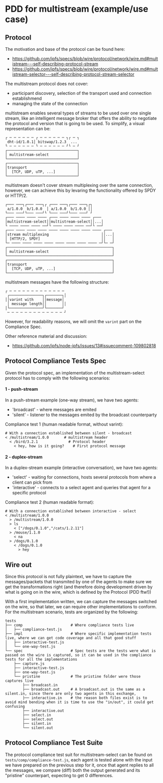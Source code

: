 # PDD for multistream (example/use case)

## Protocol

The motivation and base of the protocol can be found here:

- https://github.com/ipfs/specs/blob/wire/protocol/network/wire.md#multistream---self-describing-protocol-stream
- https://github.com/ipfs/specs/blob/wire/protocol/network/wire.md#multistream-selector---self-describing-protocol-stream-selector

The multistream protocol does not cover:

- participant discovery, selection of the transport used and connection establishmend
- managing the state of the connection

multistream enables several types of streams to be used over one single stream, like an intelligent message broker that offers the ability to negotiate the protocol and version that is going to be used. To simplify, a visual representation can be:

```
┌ ─ ─ ─ ─ ─ ─ ┌ ─ ─ ─ ─ ─ ─ ┐┌ ─ ┐
 dht-id/1.0.1│ bitswap/1.2.3  ...
└ ─ ─ ─ ─ ─ ─ └ ─ ─ ─ ─ ─ ─ ┘└ ─ ┘
┌────────────────────────────────┐
│ multistream-select             │
└────────────────────────────────┘
┌────────────────────────────────┐
│transport                       │
│  [TCP, UDP, uTP, ...]          │
└────────────────────────────────┘
```

multistream doesn't cover stream multiplexing over the same connection, however, we can achieve this by levaring the functionality offered by SPDY or HTTP/2.

```
┌─── ───┐┌─── ───┐┌ ┌─── ───┐┌─── ───┐┌┐
 a/1.0.0  b/1.0.0  │ a/1.0.0  b/1.0.0 ││
└─── ───┘└─── ───┘└ └─── ───┘└─── ───┘ ┘
┌─── ──── ──── ──── ┌─── ──── ──── ──── ┌───
│multistream-select││multistream-select││...│
└ ──── ──── ──── ──┘└ ──── ──── ──── ──┘└ ──┘
┌─── ──── ──── ──── ──── ──── ──── ──── ──── ┌───
│stream multiplexing                        ││...│
│ [HTTP/2, SPDY]                            ││   │
└─ ──── ──── ──── ──── ──── ──── ──── ──── ─┘└─ ─┘
┌────────────────────────────────────────────────┐
│ multistream-select                             │
└────────────────────────────────────────────────┘
┌────────────────────────────────────────────────┐
│transport                                       │
│  [TCP, UDP, uTP, ...]                          │
└────────────────────────────────────────────────┘
```

multistream messages have the following structure:

```
┌ ─ ─ ─ ─ ─ ─ ─ ─ ─ ─ ─ ─ ─
 ┌───────────────┐┌───────┐│
││varint with    ││message│
 │ message length││       ││
│└───────────────┘└───────┘
 ─ ─ ─ ─ ─ ─ ─ ─ ─ ─ ─ ─ ─ ┘
```

However, for readability reasons, we will omit the `varint` part on the Compliance Spec.


Other reference material and discussion:
- https://github.com/ipfs/node-ipfs/issues/13#issuecomment-109802818

## Protocol Compliance Tests Spec

Given the protocol spec, an implementation of the multistream-select protocol has to comply with the following scenarios:

#### 1 - push-stream

In a push-stream example (one-way stream), we have two agents:

- 'broadcast' - where messages are emited 
- 'silent' - listener to the messages emited by the broadcast counterparty

Compliance test 1 (human readable format, without varint):
```
# With a connection established between silent - broadcast
< /multistream/1.0.0       # multistream header
  < /bird/3.2.1              # Protocol header
    < hey, how is it going?    # First protocol message
```

#### 2 - duplex-stream

In a duplex-stream example (interactive conversation), we have two agents:

- 'select' - waiting for connections, hosts several protocols from where a client can pick from
- 'interactive' - connects to a select agent and queries that agent for a specific protocol

Compliance test 2 (human readable format):
```
# With a connection established between interactive - select
< /multistream/1.0.0
  > /multistream/1.0.0
  > ls
    < ["/dogs/0.1.0","/cats/1.2.11"]
  > /mouse/1.1.0
    < na
  > /dogs/0.1.0
    < /dogs/0.1.0
      > hey
```

## Wire out

Since this protocol is not fully plaintext, we have to capture the messages/packets that transmited by one of the agents to make sure we get the transformations right (and therefore doing development driven by what is going on in the wire, which is defined by the Protocol (PDD ftw!))

With a first implementation written, we can capture the messages switched on the wire, so that later, we can require other implementations to conform. For the multistream scenario, tests are organized by the following:

```
tests
├── comp                      # Where compliance tests live
│   ├── compliance-test.js
├── impl                      # Where specific implementation tests live, where we can get code coverage and all that good stuff
│   ├── interactive-test.js
│   └── one-way-test.js
└── spec                      # Spec tests are the tests were what is passed on the wire is captured, so it can be used in the compliance tests for all the implementations
    ├── capture.js
    ├── interactive-test.js
    ├── one-way-test.js
    └── pristine              # The pristine folder were those captures live
        ├── broadcast.in
        ├── broadcast.out     # A broadcast.out is the same as a silent.in, since there are only two agents in this exchange,
        ├── interactive.in    # the reason both files exist is to avoid mind bending when it is time to use the "in/out", it could get confusing
        ├── interactive.out
        ├── select.in
        ├── select.out
        ├── silent.in
        └── silent.out
```

## Protocol Compliance Test Suite

The protocol compliance test suit for multistream-select can be found on `tests/comp/compliance-test.js`, each agent is tested alone with the input we have prepared on the previous step for it, once that agent replies to all the messages, we compare (diff) both the output generated and its "pristine" counterpart, expecting to get 0 differences.
